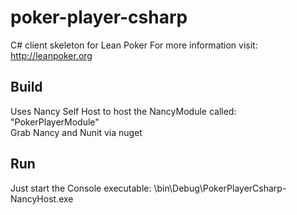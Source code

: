 poker-player-csharp
===================

C# client skeleton for Lean Poker For more information visit: http://leanpoker.org


Build 
---------
Uses Nancy Self Host to host the NancyModule called: "PokerPlayerModule"   
Grab Nancy and Nunit via nuget
 
 
Run
---------
Just start the Console executable: \bin\Debug\PokerPlayerCsharp-NancyHost.exe


